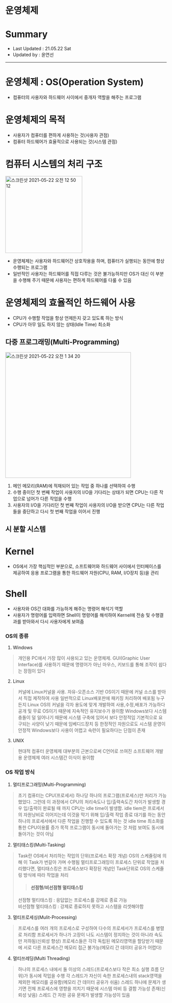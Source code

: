 운영체제
====================================
# Summary
- Last Updated : 21.05.22 Sat   
- Updated by : 윤연선
-----------------------------------

# 운영체제 : OS(Operation System)
* 컴퓨터의 사용자와 하드웨어 사이에서 중개자 역할을 해주는 프로그램

# 운영체제의 목적
* 사용자가 컴퓨터를 편하게 사용하는 것(사용자 관점)
* 컴퓨터 하드웨어가 효율적으로 사용되는 것(시스템 관점)

# 컴퓨터 시스템의 처리 구조
   
<img width="240" alt="스크린샷 2021-05-22 오전 12 50 12" src="https://user-images.githubusercontent.com/57285121/119164732-acfcaa80-ba97-11eb-9a55-69dd7fbd63b1.png">
   
* 운영체제는 사용자와 하드웨어간 상호작용을 하며, 컴퓨터가 실행되는 동안에 항상 수행되는 프로그램
* 일반적인 사용자는 하드웨어를 직접 다루는 것은 불가능하지만 OS가 대신 이 부분을 수행해 주기 때문에 사용자는 편하게 하드웨어를 다룰 수 있음   

# 운영체제의 효율적인 하드웨어 사용
* CPU가 수행할 작업을 항상 언제든지 갖고 있도록 하는 방식
* CPU가 아무 일도 하지 않는 상태(Idle Time) 최소화

## 다중 프로그래밍(Multi-Programming)   
   
<img width="392" alt="스크린샷 2021-05-22 오전 1 34 20" src="https://user-images.githubusercontent.com/57285121/119170165-d6203980-ba9d-11eb-89a0-a320f33d241f.png">
   
1. 메인 메모리(RAM)에 적재되어 있는 작업 중 하나를 선택하여 수행   
2. 수행 중이던 첫 번째 작업이 사용자의 I/O을 기다리는 상태가 되면 CPU는 다른 작업으로 넘어가 다른 작업을 수행
3. 사용자의 I/O을 기다리던 첫 번째 작업이 사용자의 I/O을 받으면 CPU는 다른 작업들을 중단하고 다시 첫 번째 작업을 이어서 진행

## 시 분할 시스템 

# Kernel
* OS에서 가장 핵심적인 부분으로, 소프트웨어와 하드웨어 사이에서 인터페이스를 제공하여 응용 프로그램을 통한 하드웨어 자원(CPU, RAM, I/O장치 등)을 관리   

# Shell
* 사용자와 OS간 대화를 가능하게 해주는 명령어 해석기 역할
* 사용자가 명령어를 입력하면 Shell이 명령어를 해석하여 Kernel에 전송 및 수행결과를 받아와서 다시 사용자에게 보여줌

### OS의 종류
1. Windows
> 개인용 PC에서 가장 많이 사용되고 있는 운영체제. GUI(Graphic User Interface)를 사용하기 때문에 명령어가 아닌 마우스, 키보드를 통해 조작이 쉽다는 장점이 있다
2. Linux
> 커널에 Linux커널을 사용. 자유-오픈소스 기반 OS이기 때문에 커널 소스를 받아서 직접 제작하여 사용
> 일반적으로 Linux배포판에 패키징 처리하여 배포됨
> 누구든지 Linux OS의 커널을 각자 용도에 맞게 개발하여 사용,수정,배포가 가능하다
> 공개 및 무료 OS이기 때문에 지속적인 유지보수가 용이함
> Windows보다 시스템 충돌이 덜 일어나기 때문에 시스템 구축에 있어서 보다 안정적임
> 기본적으로 요구되는 사양이 낮기 때문에 임베디드장치 등 한정적인 자원으로도 시스템 운영이 안정적
> Windows보다 사용이 어렵고 숙련이 필요하다는 단점이 존재
3. UNIX
> 현대적 컴퓨터 운영체제 대부분의 근본으로써 C언어로 쓰여진 소프트웨어 개발용 운영체제
> 여러 시스템간 이식이 용이함

### OS 작업 방식
1. 멀티프로그래밍(Multi-Programming)
> 초기 컴퓨터는 CPU(프로세서) 하나당 하나의 프로그램(프로세스)만 처리가 가능했었다. 그런데 이 과정에서 CPU의 처리속도나 입/출력속도간 차이가 발생할 경우 입/출력이 완료될 때 까지 CPU는 idle time이 발생함. idle tiem은 프로세서의 자원낭비로 이어지는데 이것을 막기 위해 입/출력 작업 종료 대기를 하는 동안 하나의 프로세서에서 다른 작업을 진행할 수 있도록 하는 것
> idle time 최소화를 통한 CPU이용률 증가 목적
> 프로그램이 동시에 돌아가는 것 처럼 보여도 동시에 돌아가는 것이 아님
2. 멀티태스킹(Multi-Tasking)
> Task란 OS에서 처리하는 작업의 단위(프로세스 확장 개념)
> OS의 스케쥴링에 의해 이 Task가 번갈아 가며 수행됨
> 멀티프로그래밍이 프로세스 단위로 작업을 처리했다면, 멀티태스킹은 프로세스보다 확장된 개념인 Task단위로 OS의 스케쥴링 방식에 따라 작업을 처리
>> #### 선점형/비선점형 멀티태스킹 
> 선점형 멀티태스킹 : 응답없는 프로세스를 강제로 종료 가능    
> 비선점형 멀티태스킹 : 강제로 종료하지 못하고 시스템을 리셋해야함 
3. 멀티프로세싱(Mulit-Processing)
> 프로세스를 여러 개의 프로세스로 구성하여 다수의 프로세서가 프로세스를 병렬로 처리함
> 프로세서가 하나가 고장이 나도 시스템이 정지하는 것이 아니라 속도만 저하됨(신뢰성 향상)
> 프로세스들은 각각 독립된 메모리영역을 할당받기 때문에 서로 다른 프로세스간 메모리 접근 불가능(메모리 간 데이터 공유가 어렵다)
4. 멀티쓰레딩(Multi Threading)
> 하나의 프로세스 내에서 둘 이상의 스레드(프로세스보다 작은 최소 실행 흐름 단위)가 동시에 작업을 수행
> 각 스레드가 자신이 속한 프로세스내의 stack영역을 제외한 메모리를 공유함(메모리 간 데이터 공유가 쉬움)
> 스레드 하나에 문제가 생기면 전체 프로세스에 영향을 끼치기 때문에 시스템 마비 등 결함 가능성 존재(신뢰성 낮음)
> 스레드 간 자원 공유 문제가 발생할 가능성이 있음
